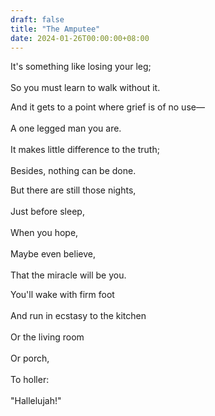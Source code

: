 ```yaml
---
draft: false
title: "The Amputee"
date: 2024-01-26T00:00:00+08:00
--- 
```

It's something like losing your leg; <br>  
So you must learn to walk without it. <br>  

And it gets to a point where grief is of no use— <br>  
A one legged man you are. <br>  
It makes little difference to the truth; <br>  
Besides, nothing can be done. 

But there are still those nights, <br>  
Just before sleep, <br>  
When you hope, <br>  
Maybe even believe, <br>  
That the miracle will be you. 

You'll wake with firm foot <br>  
And run in ecstasy to the kitchen <br>  
Or the living room <br>  
Or porch, <br>  
To holler: <br>  
"Hallelujah!" 
